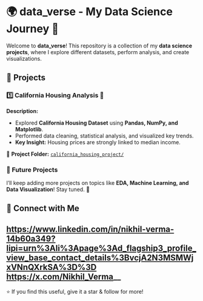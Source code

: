 # 🌍 data_verse - My Data Science Journey 🚀  

Welcome to **data_verse**! This repository is a collection of my **data science projects**, where I explore different datasets, perform analysis, and create visualizations.  

## 📌 Projects  
### 1️⃣ California Housing Analysis 🏡  
**Description:**  
- Explored **California Housing Dataset** using **Pandas, NumPy, and Matplotlib**.  
- Performed data cleaning, statistical analysis, and visualized key trends.  
- **Key Insight:** Housing prices are strongly linked to median income.  

🔗 **Project Folder:** [`california_housing_project/`](california_housing_project/)  

### 📂 Future Projects  
I’ll keep adding more projects on topics like **EDA, Machine Learning, and Data Visualization**! Stay tuned. 🚀  

## 🤝 Connect with Me  
https://www.linkedin.com/in/nikhil-verma-14b60a349?lipi=urn%3Ali%3Apage%3Ad_flagship3_profile_view_base_contact_details%3BvcjA2N3MSMWjxVNnQXrkSA%3D%3D
https://x.com/Nikhil_Verma__
---

⭐ If you find this useful, give it a star & follow for more!  

